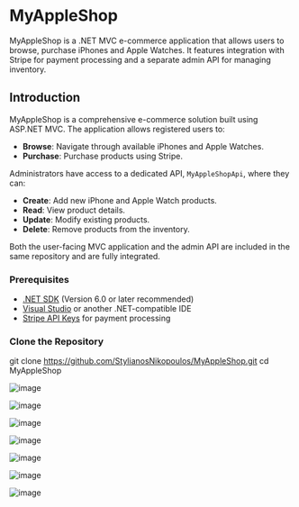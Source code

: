 # MyAppleShop

MyAppleShop is a .NET MVC e-commerce application that allows users to browse, purchase iPhones and Apple Watches. It features integration with Stripe for payment processing and a separate admin API for managing inventory.

## Introduction

MyAppleShop is a comprehensive e-commerce solution built using ASP.NET MVC. The application allows registered users to:

- **Browse**: Navigate through available iPhones and Apple Watches.
- **Purchase**: Purchase products using Stripe.

Administrators have access to a dedicated API, `MyAppleShopApi`, where they can:

- **Create**: Add new iPhone and Apple Watch products.
- **Read**: View product details.
- **Update**: Modify existing products.
- **Delete**: Remove products from the inventory.

Both the user-facing MVC application and the admin API are included in the same repository and are fully integrated.


### Prerequisites

- [.NET SDK](https://dotnet.microsoft.com/download) (Version 6.0 or later recommended)
- [Visual Studio](https://visualstudio.microsoft.com/downloads/) or another .NET-compatible IDE
- [Stripe API Keys](https://stripe.com/docs/keys) for payment processing

### Clone the Repository

git clone https://github.com/StylianosNikopoulos/MyAppleShop.git
cd MyAppleShop


![image](https://github.com/user-attachments/assets/1f96a422-dca9-4662-9582-ba8a72167a28)


![image](https://github.com/user-attachments/assets/bc012485-4ce0-47e0-a4fb-e007525e33d7)


![image](https://github.com/user-attachments/assets/ebfea6c3-099d-4492-bbec-b84af73f0314)


![image](https://github.com/user-attachments/assets/3d99fb4a-5dc4-4186-b551-1931528adb6d)


![image](https://github.com/user-attachments/assets/a2d28283-5182-477f-b826-bed7e7786273)


![image](https://github.com/user-attachments/assets/c25510a6-3181-4752-8c95-32b91d3d6df2)


![image](https://github.com/user-attachments/assets/67d54ce2-0d2e-4071-a355-9ae56b649c02)

